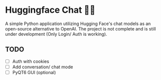 <!--
 Copyright 2024 EvickaStudio
 
 Licensed under the Apache License, Version 2.0 (the "License");
 you may not use this file except in compliance with the License.
 You may obtain a copy of the License at
 
     http://www.apache.org/licenses/LICENSE-2.0
 
 Unless required by applicable law or agreed to in writing, software
 distributed under the License is distributed on an "AS IS" BASIS,
 WITHOUT WARRANTIES OR CONDITIONS OF ANY KIND, either express or implied.
 See the License for the specific language governing permissions and
 limitations under the License.
-->

# Huggingface Chat 🤗🚀

A simple Python application utilizing Hugging Face's chat models as an open-source alternative to OpenAI. The project is not complete and is still under development (Only Login/ Auth is working).

## TODO

- [ ] Auth with cookies
- [ ] Add conversation/ chat mode
- [ ] PyQT6 GUI (optional)